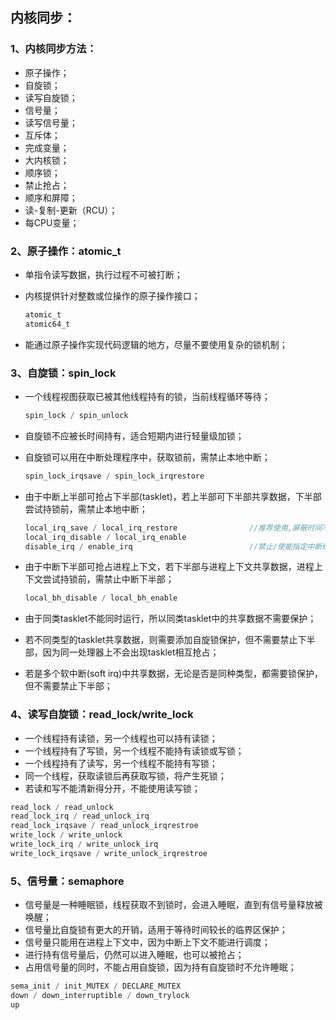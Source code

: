 ## 内核同步：

### 1、内核同步方法：

* 原子操作；
* 自旋锁；
* 读写自旋锁；
* 信号量；
* 读写信号量；
* 互斥体；
* 完成变量；
* 大内核锁；
* 顺序锁；
* 禁止抢占；
* 顺序和屏障；
* 读-复制-更新（RCU）；
* 每CPU变量；

### 2、原子操作：atomic_t

* 单指令读写数据，执行过程不可被打断；

* 内核提供针对整数或位操作的原子操作接口；

  ```c
  atomic_t
  atomic64_t
  ```

* 能通过原子操作实现代码逻辑的地方，尽量不要使用复杂的锁机制；

### 3、自旋锁：spin_lock

* 一个线程视图获取已被其他线程持有的锁，当前线程循环等待；

  ```c
  spin_lock / spin_unlock
  ```

* 自旋锁不应被长时间持有，适合短期内进行轻量级加锁；

* 自旋锁可以用在中断处理程序中，获取锁前，需禁止本地中断；

  ```c
  spin_lock_irqsave / spin_lock_irqrestore
  ```
  
* 由于中断上半部可抢占下半部(tasklet)，若上半部可下半部共享数据，下半部尝试持锁前，需禁止本地中断；
  
  ```c
  local_irq_save / local_irq_restore                //推荐使用,屏蔽时间不宜过长
  local_irq_disable / local_irq_enable
  disable_irq / enable_irq                          //禁止/使能指定中断线
  ```
  
* 由于中断下半部可抢占进程上下文，若下半部与进程上下文共享数据，进程上下文尝试持锁前，需禁止中断下半部；

  ```c
  local_bh_disable / local_bh_enable
  ```

* 由于同类tasklet不能同时运行，所以同类tasklet中的共享数据不需要保护；

* 若不同类型的tasklet共享数据，则需要添加自旋锁保护，但不需要禁止下半部，因为同一处理器上不会出现tasklet相互抢占；

* 若是多个软中断(soft irq)中共享数据，无论是否是同种类型，都需要锁保护，但不需要禁止下半部；

### 4、读写自旋锁：read_lock/write_lock

* 一个线程持有读锁，另一个线程也可以持有读锁；
* 一个线程持有了写锁，另一个线程不能持有读锁或写锁；
* 一个线程持有了读写，另一个线程不能持有写锁；
* 同一个线程，获取读锁后再获取写锁，将产生死锁；
* 若读和写不能清新得分开，不能使用读写锁；

```c
read_lock / read_unlock
read_lock_irq / read_unlock_irq
read_lock_irqsave / read_unlock_irqrestroe
write_lock / write_unlock
write_lock_irq / write_unlock_irq
write_lock_irqsave / write_unlock_irqrestroe
```

### 5、信号量：semaphore

* 信号量是一种睡眠锁，线程获取不到锁时，会进入睡眠，直到有信号量释放被唤醒；
* 信号量比自旋锁有更大的开销，适用于等待时间较长的临界区保护；
* 信号量只能用在进程上下文中，因为中断上下文不能进行调度；
* 进行持有信号量后，仍然可以进入睡眠，也可以被抢占；
* 占用信号量的同时，不能占用自旋锁，因为持有自旋锁时不允许睡眠；

```c
sema_init / init_MUTEX / DECLARE_MUTEX
down / down_interruptible / down_trylock
up
```




